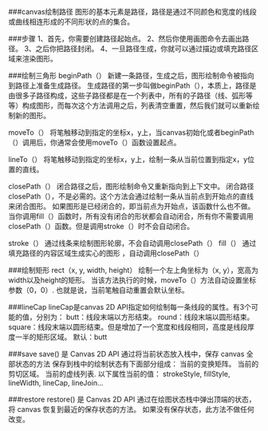###canvas绘制路径
图形的基本元素是路径，路径是通过不同颜色和宽度的线段或曲线相连形成的不同形状的点的集合。

###步骤
1、首先，你需要创建路径起始点。
2、然后你使用画图命令去画出路径。
3、之后你把路径封闭。
4、一旦路径生成，你就可以通过描边或填充路径区域来渲染图形。

###绘制三角形
beginPath（）
新建一条路径，生成之后，图形绘制命令被指向到路径上准备生成路径。
生成路径的第一步叫做beginPath（），本质上，路径是由很多子路径构成，这些子路径都是在一个列表中，所有的子路径（线、弧形等等）构成图形，而每次这个方法调用之后，列表清空重置，然后我们就可以重新绘制新的图形。

moveTo（）
将笔触移动到指定的坐标x，y上，当canvas初始化或者beginPath（）调用后，你通常会使用moveTo（）函数设置起点。

lineTo（）
将笔触移动到指定的坐标x，y上，绘制一条从当前位置到指定x，y位置的直线。

closePath（）
闭合路径之后，图形绘制命令又重新指向到上下文中。
闭合路径closePath（），不是必需的。这个方法会通过绘制一条从当前点到开始点的直线来闭合图形。
如果图形是已经闭合的，即当前点为开始点，该函数什么也不做。
当你调用fill（）函数时，所有没有闭合的形状都会自动闭合，所有你不需要调用closePath（）函数。但是调用stroke（）时不会自动闭合。

stroke（）
通过线条来绘制图形轮廓，不会自动调用closePath（）
fill（）
通过填充路径的内容区域生成实心的图形 ，自动调用closePath（）

###绘制矩形
rect（x, y, width, height）
绘制一个左上角坐标为（x, y），宽高为width以及height的矩形。
当该方法执行的时候，moveTo（）方法自动设置坐标参数（0，0）.
也就是说，当前笔触自动重置会默认坐标。

###lineCap
lineCap是canvas 2D API指定如何绘制每一条线段的属性。有3个可能的值，分别为：
butt：线段末端以方形结束。
round：线段末端以圆形结束。
square：线段末端以圆形结束。但是增加了一个宽度和线段相同，高度是线段厚度一半的矩形区域。
默认：butt

###save
save() 是 Canvas 2D API 通过将当前状态放入栈中，保存 canvas 全部状态的方法
保存到栈中的绘制状态有下面部分组成：
当前的变换矩阵。
当前的剪切区域。
当前的虚线列表.
以下属性当前的值：
strokeStyle,
fillStyle,  
lineWidth,
lineCap,
lineJoin...

###restore
restore() 是 Canvas 2D API 通过在绘图状态栈中弹出顶端的状态，将 canvas 恢复到最近的保存状态的方法。
如果没有保存状态，此方法不做任何改变。
